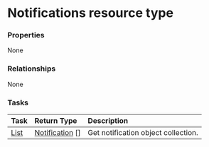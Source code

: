 # Notifications resource type



### Properties
None

### Relationships
None


### Tasks

| Task		   | Return Type	|Description|
|:---------------|:--------|:----------|
|[List](../api/notification_list.md) | [Notification](notification.md) [] |Get notification object collection. |

<!-- uuid: dbc84868-7ca1-4046-a56c-2ea75155e002
2015-10-09 18:21:33 UTC -->